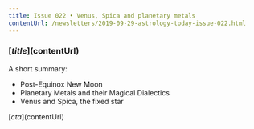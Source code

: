 ```yaml
---
title: Issue 022 • Venus, Spica and planetary metals
contentUrl: /newsletters/2019-09-29-astrology-today-issue-022.html
---
```


### [$title]($contentUrl)

A short summary:

* Post-Equinox New Moon
* Planetary Metals and their Magical Dialectics
* Venus and Spica, the fixed star

[$cta]($contentUrl)